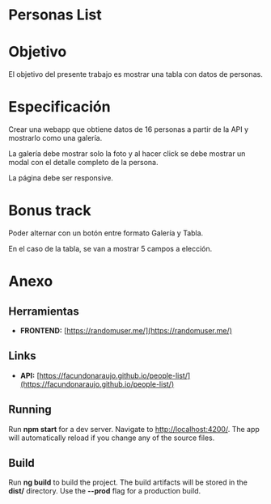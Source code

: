 # Personas List

# Objetivo

El objetivo del presente trabajo es mostrar una tabla con datos de personas.

# **Especificación**

Crear una webapp que obtiene datos de 16 personas a partir de la API y mostrarlo como una galería.

La galería debe mostrar solo la foto y al hacer click se debe mostrar un modal con el detalle completo de la persona.

La página debe ser responsive.

# Bonus track

Poder alternar con un botón entre formato Galería y Tabla.

En el caso de la tabla, se van a mostrar 5 campos a elección.

# Anexo

## **Herramientas**

- **FRONTEND:** [https://randomuser.me/](https://randomuser.me/)

## **Links**

- **API:** [https://facundonaraujo.github.io/people-list/](https://facundonaraujo.github.io/people-list/)

## Running

Run **npm start** for a dev server. Navigate to [http://localhost:4200/](http://localhost:4200/). The app will automatically reload if you change any of the source files.

## Build

Run **ng build** to build the project. The build artifacts will be stored in the **dist/** directory. Use the **--prod** flag for a production build.
